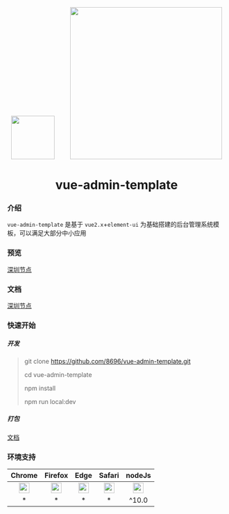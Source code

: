 <div align="center">
  <img width="100" src="http://vue-admin.icode.link/readme.img/vue.png">
  &nbsp;
  &nbsp;
  &nbsp;
  &nbsp;
  <img width="350" src="http://vue-admin.icode.link/readme.img/element-ui.svg">
  <br>
  <h1>vue-admin-template</h1>
</div>

### 介绍

`vue-admin-template` 是基于 `vue2.x`+`element-ui` 为基础搭建的后台管理系统模板，可以满足大部分中小应用

### 预览

[深圳节点](http://vue-admin.icode.link)

### 文档

[深圳节点](http://vue-admin.icode.link/#/doc/readme)

### 快速开始

##### 开发

> git clone https://github.com/8696/vue-admin-template.git
>
> cd vue-admin-template
>
> npm install
>
> npm run local:dev

##### 打包

[文档](http://vue-admin.icode.link/#/doc/build)


### 环境支持

|  Chrome|Firefox |Edge| Safari | nodeJs |
| :----:| :----: | :----: |:----: |:----: |
| <img width="24" src="http://vue-admin.icode.link/readme.img/chrome_48x48.png"> | <img width="24" src="http://vue-admin.icode.link/readme.img/firefox_48x48.png"> | <img width="24" src="http://vue-admin.icode.link/readme.img/edge_48x48.png"> |   <img width="24" src="http://vue-admin.icode.link/readme.img/safari_48x48.png"> | <img width="24" src="http://vue-admin.icode.link/readme.img/nodejs_48_48.png"> |
| * |  * | * | * |  ^10.0 |



